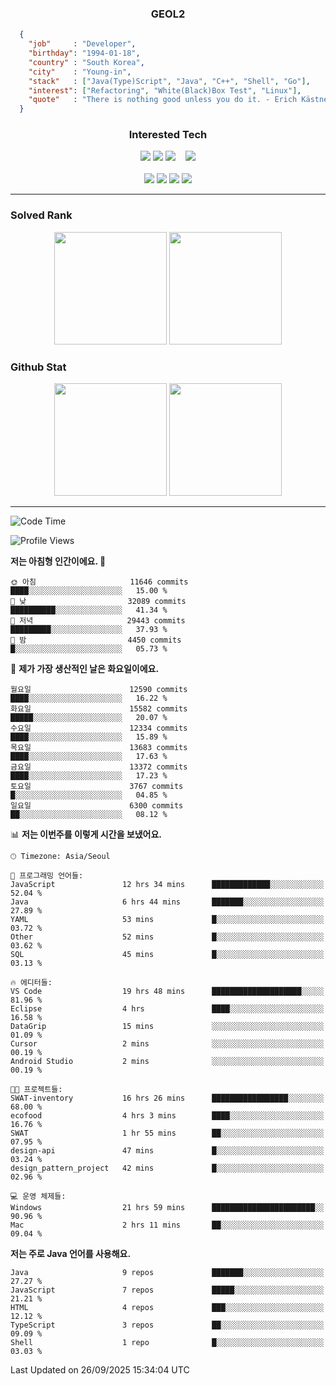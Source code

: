 <div align="center">

  ### GEOL2
</div>

```json
  {
    "job"     : "Developer",
    "birthday": "1994-01-18",
    "country" : "South Korea",
    "city"    : "Young-in",
    "stack"   : ["Java(Type)Script", "Java", "C++", "Shell", "Go"],
    "interest": ["Refactoring", "White(Black)Box Test", "Linux"], 
    "quote"   : "There is nothing good unless you do it. - Erich Kästner"
  }
  ```
  
<div align="center">
  
  ### Interested Tech
  
  <!-- <img src="https://img.shields.io/badge/Laravel-F05340?style=flat-square&logo=Laravel&logoColor=white"> -->
  <img src="https://img.shields.io/badge/SpringBoot-6DB33F?style=flat-square&logo=SpringBoot&logoColor=white">
  <!-- <img src="https://img.shields.io/badge/-NestJs-ea2845?style=flat-square&logo=nestjs&logoColor=white"> -->
  <!-- <img src="https://img.shields.io/badge/Express-000000?style=flat-square&logo=Express&logoColor=white"> -->
  <!-- <img src="https://img.shields.io/badge/Three.js-000000?style=flat-square&logo=Three.js&logoColor=white"> -->
  <img src="https://img.shields.io/badge/React-61DAFB?style=flat-square&logo=React&logoColor=black">
  <!-- <img src="https://img.shields.io/badge/next.js-000000?style=flat-square&logo=nextdotjs&logoColor=white"> -->
  <img src="https://img.shields.io/badge/OpenAI-%23412991?style=flat-square&logo=openai&logoColor=white">
  &nbsp;&nbsp;
  <!-- <br><br> -->
  
  <img src="https://img.shields.io/badge/junit-%23E33332?style=flat-square&logo=junit5&logoColor=white">
  <!-- <img src="https://img.shields.io/badge/Jest-323330?style=flat-square&logo=Jest&logoColor=white"> -->
  <br><br>
  
  <img src="https://img.shields.io/badge/Java-ED8B00?style=flat-square&logo=openjdk&logoColor=white">
  <img src="https://img.shields.io/badge/JavaScript-F7DF1E?style=flat-square&logo=JavaScript&logoColor=black">
  <img src="https://img.shields.io/badge/TypeScript-007acc?style=flat-square&logo=TypeScript&logoColor=black">
  <img src="https://img.shields.io/badge/Go-00ADD8?logo=Go&logoColor=white&style=flat-square">
  <!-- <img src="https://img.shields.io/badge/MySQL-4479A1?style=flat-square&logo=mysql&logoColor=white"><br> -->

</div>

------------

  ### Solved Rank
  
  <div align="center">
    <img height="180em" src="https://mazassumnida.wtf/api/v2/generate_badge?boj=geol2">
    <img height="180em" src="https://leetcard.jacoblin.cool/Geol2?theme=light&font=Gugi&border=0&radius=20">
  </div>
  
  ### Github Stat 
  <div align="center">
    <img height="180em" src="https://github-readme-stats-omega-five-90.vercel.app/api/?username=geol2&show_icons=true&theme=dark">
    <img height="180em" src="https://github-readme-stats-omega-five-90.vercel.app/api/top-langs/?username=geol2&show_icons=true&hide=cmake,EJS,css,scss,html,VUE&layout=compact&theme=dark&exclude_repo=raspi-web&count_private=true&langs_count=10">
  </div>
  
------------

  <!--START_SECTION:waka-->
![Code Time](http://img.shields.io/badge/Code%20Time-4%2C447%20hrs%203%20mins-blue)

![Profile Views](http://img.shields.io/badge/Profile%20Views-4-blue)

**저는 아침형 인간이에요. 🐤** 

```text
🌞 아침                     11646 commits       ████░░░░░░░░░░░░░░░░░░░░░   15.00 % 
🌆 낮　                     32089 commits       ██████████░░░░░░░░░░░░░░░   41.34 % 
🌃 저녁                     29443 commits       █████████░░░░░░░░░░░░░░░░   37.93 % 
🌙 밤　                     4450 commits        █░░░░░░░░░░░░░░░░░░░░░░░░   05.73 % 
```
📅 **제가 가장 생산적인 날은 화요일이에요.** 

```text
월요일                      12590 commits       ████░░░░░░░░░░░░░░░░░░░░░   16.22 % 
화요일                      15582 commits       █████░░░░░░░░░░░░░░░░░░░░   20.07 % 
수요일                      12334 commits       ████░░░░░░░░░░░░░░░░░░░░░   15.89 % 
목요일                      13683 commits       ████░░░░░░░░░░░░░░░░░░░░░   17.63 % 
금요일                      13372 commits       ████░░░░░░░░░░░░░░░░░░░░░   17.23 % 
토요일                      3767 commits        █░░░░░░░░░░░░░░░░░░░░░░░░   04.85 % 
일요일                      6300 commits        ██░░░░░░░░░░░░░░░░░░░░░░░   08.12 % 
```


📊 **저는 이번주를 이렇게 시간을 보냈어요.** 

```text
🕑︎ Timezone: Asia/Seoul

💬 프로그래밍 언어들: 
JavaScript               12 hrs 34 mins      █████████████░░░░░░░░░░░░   52.04 % 
Java                     6 hrs 44 mins       ███████░░░░░░░░░░░░░░░░░░   27.89 % 
YAML                     53 mins             █░░░░░░░░░░░░░░░░░░░░░░░░   03.72 % 
Other                    52 mins             █░░░░░░░░░░░░░░░░░░░░░░░░   03.62 % 
SQL                      45 mins             █░░░░░░░░░░░░░░░░░░░░░░░░   03.13 % 

🔥 에디터들: 
VS Code                  19 hrs 48 mins      ████████████████████░░░░░   81.96 % 
Eclipse                  4 hrs               ████░░░░░░░░░░░░░░░░░░░░░   16.58 % 
DataGrip                 15 mins             ░░░░░░░░░░░░░░░░░░░░░░░░░   01.09 % 
Cursor                   2 mins              ░░░░░░░░░░░░░░░░░░░░░░░░░   00.19 % 
Android Studio           2 mins              ░░░░░░░░░░░░░░░░░░░░░░░░░   00.19 % 

🐱‍💻 프로젝트들: 
SWAT-inventory           16 hrs 26 mins      █████████████████░░░░░░░░   68.00 % 
ecofood                  4 hrs 3 mins        ████░░░░░░░░░░░░░░░░░░░░░   16.76 % 
SWAT                     1 hr 55 mins        ██░░░░░░░░░░░░░░░░░░░░░░░   07.95 % 
design-api               47 mins             █░░░░░░░░░░░░░░░░░░░░░░░░   03.24 % 
design_pattern_project   42 mins             █░░░░░░░░░░░░░░░░░░░░░░░░   02.96 % 

💻 운영 체제들: 
Windows                  21 hrs 59 mins      ███████████████████████░░   90.96 % 
Mac                      2 hrs 11 mins       ██░░░░░░░░░░░░░░░░░░░░░░░   09.04 % 
```

**저는 주로 Java 언어를 사용해요.** 

```text
Java                     9 repos             ███████░░░░░░░░░░░░░░░░░░   27.27 % 
JavaScript               7 repos             █████░░░░░░░░░░░░░░░░░░░░   21.21 % 
HTML                     4 repos             ███░░░░░░░░░░░░░░░░░░░░░░   12.12 % 
TypeScript               3 repos             ██░░░░░░░░░░░░░░░░░░░░░░░   09.09 % 
Shell                    1 repo              █░░░░░░░░░░░░░░░░░░░░░░░░   03.03 % 
```




 Last Updated on 26/09/2025 15:34:04 UTC
<!--END_SECTION:waka-->

<div align="center">
  
  <!-- [![Hits](https://hits.seeyoufarm.com/api/count/incr/badge.svg?url=https%3A%2F%2Fgithub.com%2Fgeol2&count_bg=%2379C83D&title_bg=%23555555&icon=myspace.svg&icon_color=%23E7E7E7&title=hits&edge_flat=false)](https://hits.seeyoufarm.com) -->
  
</div>

<!--
**Geol2/Geol2** is a ✨ _special_ ✨ repository because its `README.md` (this file) appears on your GitHub profile.

Here are some ideas to get you started:
- 🔭 I’m currently working on ...
- 🌱 I’m currently learning ...
- 👯 I’m looking to collaborate on ...
- 🤔 I’m looking for help with ...
- 💬 Ask me about ...
- 📫 How to reach me: ...
- 😄 Pronouns: ...
- ⚡ Fun fact: ...
-->
